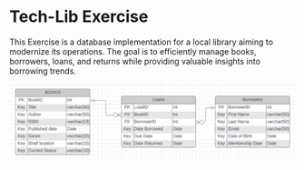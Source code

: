 # Tech-Lib Exercise
This Exercise is a database implementation for a local library aiming to modernize its operations. The goal is to efficiently manage books, borrowers, loans, and returns while providing valuable insights into borrowing trends.


![image](scheme.png)


